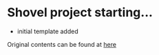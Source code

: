 # Shovel project starting...

- initial template added

Original contents can be found at [here](https://github.com/manshu/reactjs-chrome-extension/)

